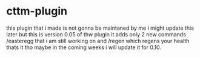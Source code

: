 # cttm-plugin
this plugin that i made is not gonna be maintaned by me i might update this later but this is version 0.05 of thw plugin it adds only 2 new commands 
/easteregg that i am still working on and /regen which regens your health thats it tho maybe in the coming weeks i will update it for 0.10.

